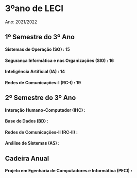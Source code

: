 # 3ºano de LECI
Ano: 2021/2022

## 1º Semestre do 3º Ano
#### Sistemas de Operação (SO) : 15
#### Segurança Informática e nas Organizações (SIO) : 16
#### Inteligência Artificial (IA) : 14
#### Redes de Comunicações-I (RC-I) : 19

## 2º Semestre do 3º Ano
#### Interação Humano-Computador (IHC) : 
#### Base de Dados (BD) : 
#### Redes de Comunicações-II (RC-II) : 
#### Análise de Sistemas (AS) : 

## Cadeira Anual
#### Projeto em Egenharia de Computadores e Informática (PECI) : 
